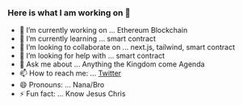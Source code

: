 ### Here is what I am working on 👋



- 🔭 I’m currently working on ... Ethereum Blockchain
- 🌱 I’m currently learning ... smart contract
- 👯 I’m looking to collaborate on ... next.js, tailwind, smart contract
- 🤔 I’m looking for help with ... smart contract
- 💬 Ask me about ... Anything the Kingdom come Agenda
- 📫 How to reach me: ... [Twitter](https://twitter.com/baidoo_nana)
- 😄 Pronouns: ... Nana/Bro
- ⚡ Fun fact: ... Know Jesus Chris
